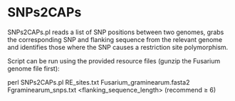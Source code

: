 # SNPs2CAPs

SNPs2CAPs.pl reads a list of SNP positions between two genomes, grabs the corresponding SNP and flanking sequence from the relevant genome and identifies those where the SNP causes a restriction site polymorphism.

Script can be run using the provided resource files (gunzip the Fusarium genome file first): 

  perl SNPs2CAPs.pl RE_sites.txt Fusarium_graminearum.fasta2 Fgraminearum_snps.txt <flanking_sequence_length> (recommend ≥ 6)
 


